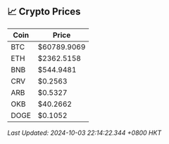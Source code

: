 ## 📈 Crypto Prices

| Coin | Price |
| ---- | ----- |
| BTC | $60789.9069 |
| ETH | $2362.5158 |
| BNB | $544.9481 |
| CRV | $0.2563 |
| ARB | $0.5327 |
| OKB | $40.2662 |
| DOGE | $0.1052 |

_Last Updated: 2024-10-03 22:14:22.344 +0800 HKT_